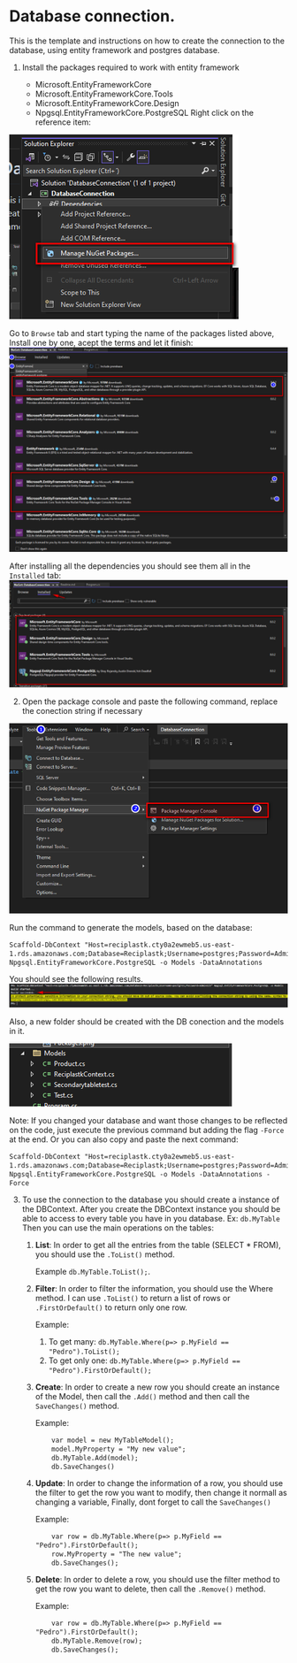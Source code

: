 # Database connection.
This is the template and instructions on how to create the connection to the database, using entity framework and postgres database.


1. Install the packages required to work with entity framework

	* Microsoft.EntityFrameworkCore
	* Microsoft.EntityFrameworkCore.Tools
	* Microsoft.EntityFrameworkCore.Design
	* Npgsql.EntityFrameworkCore.PostgreSQL
	Right click on the reference item:
	
![Screenshot](img/ManageNugetPackages.png)

Go to `Browse` tab and start typing the name of the packages listed above, Install one by one, acept the terms and let it finish:
![Screenshot](img/ManageNugetPackagesInstall.png)
	
After installing all the dependencies you should see them all in the `Installed` tab:
![Screenshot](img/Packages.png)
	

2. Open the package console and paste the following command, replace the conection string if necessary

![Screenshot](img/PackageConsole.png)

Run the command to generate the models, based on the database: 
```
Scaffold-DbContext "Host=reciplastk.cty0a2ewmeb5.us-east-1.rds.amazonaws.com;Database=Reciplastk;Username=postgres;Password=Admin123" Npgsql.EntityFrameworkCore.PostgreSQL -o Models -DataAnnotations
```
You should see the following results.
![Screenshot](img/CommandSuccessful.png)

Also, a new folder should be created with the DB conection and the models in it.

![Screenshot](img/Models.png)

Note: If you changed your database and want those changes to be reflected on the code, just execute the previous command but adding the flag `-Force` at the end. 
Or you can also copy and paste the next command:
```
Scaffold-DbContext "Host=reciplastk.cty0a2ewmeb5.us-east-1.rds.amazonaws.com;Database=Reciplastk;Username=postgres;Password=Admin123" Npgsql.EntityFrameworkCore.PostgreSQL -o Models -DataAnnotations -Force
```

3. To use the connection to the database you should create a instance of the DBContext. 
After you create the DBContext instance you should be able to access to every table you have in you database. Ex: `db.MyTable`
Then you can use the main operations on the tables:
	
	1. **List**: In order to get all the entries from the table (SELECT * FROM), you should use the `.ToList()` method. 
		
		Example `db.MyTable.ToList();`.
	1. **Filter**: In order to filter the information, you should use the Where method. I can use `.ToList()` to return a list of rows or `.FirstOrDefault()` to return only one row.
		
		Example: 
		1. To get many: `db.MyTable.Where(p=> p.MyField == "Pedro").ToList();` 
		1. To get only one: `db.MyTable.Where(p=> p.MyField == "Pedro").FirstOrDefault();`
	1. **Create**: In order to create a new row you should create an instance of the Model, then call the `.Add()` method and then call the `SaveChanges()` method.	 
		
		Example: 
		```
			var model = new MyTableModel();
			model.MyProperty = "My new value";
			db.MyTable.Add(model);
			db.SaveChanges()
		```
	1. **Update**: In order to change the information of a row, you should use the filter to get the row you want to modify, then change it normall as changing a variable, Finally, dont forget to call the `SaveChanges()`
		 
		Example: 
		```
			var row = db.MyTable.Where(p=> p.MyField == "Pedro").FirstOrDefault();
			row.MyProperty = "The new value";
			db.SaveChanges();
		```
	1. **Delete**: In order to delete a row, you should use the filter method to get the row you want to delete, then call the `.Remove()` method. 
		
		Example: 
		```
			var row = db.MyTable.Where(p=> p.MyField == "Pedro").FirstOrDefault();
			db.MyTable.Remove(row);
			db.SaveChanges();
		```